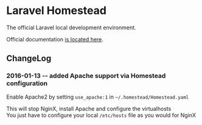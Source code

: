 # Laravel Homestead

The official Laravel local development environment.

Official documentation [is located here](http://laravel.com/docs/homestead).

## ChangeLog

### 2016-01-13 -- added Apache support via Homestead configuration

Enable Apache2 by setting `use_apache:1` in `~/.homestead/Homestead.yaml`  

This will stop NginX, install Apache and configure the virtualhosts  
You just have to configure your local `/etc/hosts` file as you would for NginX